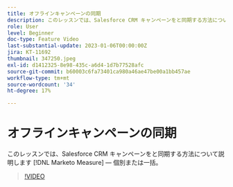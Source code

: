 ```yaml
---
title: オフラインキャンペーンの同期
description: このレッスンでは、Salesforce CRM キャンペーンをと同期する方法について説明します [!DNL Marketo Measure]  — 個別または一括。
role: User
level: Beginner
doc-type: Feature Video
last-substantial-update: 2023-01-06T00:00:00Z
jira: KT-11692
thumbnail: 347250.jpeg
exl-id: d1412325-8e98-435c-a6d4-1d7b77528afc
source-git-commit: b60003c6fa73401ca980a46ae47be00a1bb457ae
workflow-type: tm+mt
source-wordcount: '34'
ht-degree: 17%

---
```


# オフラインキャンペーンの同期

このレッスンでは、Salesforce CRM キャンペーンをと同期する方法について説明します [!DNL Marketo Measure]  — 個別または一括。

>[!VIDEO](https://video.tv.adobe.com/v/347250/?quality=12&learn=on)
